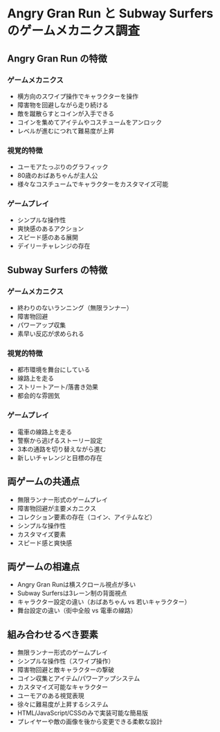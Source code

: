 # Angry Gran Run と Subway Surfers のゲームメカニクス調査

## Angry Gran Run の特徴

### ゲームメカニクス
- 横方向のスワイプ操作でキャラクターを操作
- 障害物を回避しながら走り続ける
- 敵を蹴散らすとコインが入手できる
- コインを集めてアイテムやコスチュームをアンロック
- レベルが進むにつれて難易度が上昇

### 視覚的特徴
- ユーモアたっぷりのグラフィック
- 80歳のおばあちゃんが主人公
- 様々なコスチュームでキャラクターをカスタマイズ可能

### ゲームプレイ
- シンプルな操作性
- 爽快感のあるアクション
- スピード感のある展開
- デイリーチャレンジの存在

## Subway Surfers の特徴

### ゲームメカニクス
- 終わりのないランニング（無限ランナー）
- 障害物回避
- パワーアップ収集
- 素早い反応が求められる

### 視覚的特徴
- 都市環境を舞台にしている
- 線路上を走る
- ストリートアート/落書き効果
- 都会的な雰囲気

### ゲームプレイ
- 電車の線路上を走る
- 警察から逃げるストーリー設定
- 3本の通路を切り替えながら進む
- 新しいチャレンジと目標の存在

## 両ゲームの共通点
- 無限ランナー形式のゲームプレイ
- 障害物回避が主要メカニクス
- コレクション要素の存在（コイン、アイテムなど）
- シンプルな操作性
- カスタマイズ要素
- スピード感と爽快感

## 両ゲームの相違点
- Angry Gran Runは横スクロール視点が多い
- Subway Surfersは3レーン制の背面視点
- キャラクター設定の違い（おばあちゃん vs 若いキャラクター）
- 舞台設定の違い（街中全般 vs 電車の線路）

## 組み合わせるべき要素
- 無限ランナー形式のゲームプレイ
- シンプルな操作性（スワイプ操作）
- 障害物回避と敵キャラクターの撃破
- コイン収集とアイテム/パワーアップシステム
- カスタマイズ可能なキャラクター
- ユーモアのある視覚表現
- 徐々に難易度が上昇するシステム
- HTML/JavaScript/CSSのみで実装可能な簡易版
- プレイヤーや敵の画像を後から変更できる柔軟な設計
